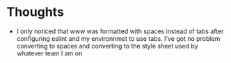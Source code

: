 # Thoughts

- I only noticed that www was formatted with spaces instead of tabs after configuring eslint and my environnmet to use tabs. I've got no problem converting to spaces and converting to the style sheet used by whatever team I am on

